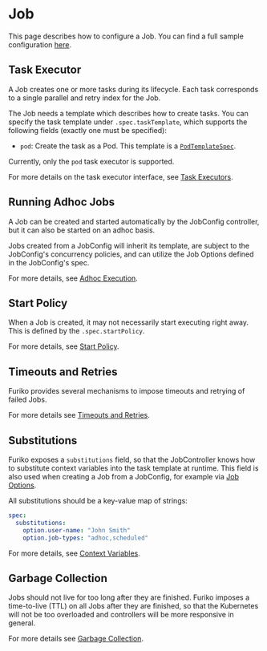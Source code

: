 # Job

This page describes how to configure a Job. You can find a full sample configuration [here](./sample-configuration.md).

## Task Executor

A Job creates one or more tasks during its lifecycle. Each task corresponds to a single parallel and retry index for the Job.

The Job needs a template which describes how to create tasks. You can specify the task template under `.spec.taskTemplate`, which supports the following fields (exactly one must be specified):

- `pod`: Create the task as a Pod. This template is a [`PodTemplateSpec`](https://kubernetes.io/docs/reference/generated/kubernetes-api/v1.23/#podtemplate-v1-core).

Currently, only the `pod` task executor is supported.

For more details on the task executor interface, see [Task Executors](./task-executor.md).

## Running Adhoc Jobs

A Job can be created and started automatically by the JobConfig controller, but it can also be started on an adhoc basis.

Jobs created from a JobConfig will inherit its template, are subject to the JobConfig's concurrency policies, and can utilize the Job Options defined in the JobConfig's spec.

For more details, see [Adhoc Execution](./adhoc-execution.mdx).

## Start Policy

When a Job is created, it may not necessarily start executing right away. This is defined by the `.spec.startPolicy`.

For more details, see [Start Policy](./start-policy.md).

## Timeouts and Retries

Furiko provides several mechanisms to impose timeouts and retrying of failed Jobs.

For more details see [Timeouts and Retries](./timeout-retries.md).

## Substitutions

Furiko exposes a `substitutions` field, so that the JobController knows how to substitute context variables into the task template at runtime. This field is also used when creating a Job from a JobConfig, for example via [Job Options](../jobconfig/job-options.md).

All substitutions should be a key-value map of strings:

```{.yaml title="Example JobSpec"}
spec:
  substitutions:
    option.user-name: "John Smith"
    option.job-types: "adhoc,scheduled"
```

For more details, see [Context Variables](../jobconfig/context-variables.md).

## Garbage Collection

Jobs should not live for too long after they are finished. Furiko imposes a time-to-live (TTL) on all Jobs after they are finished, so that the Kubernetes will not be too overloaded and controllers will be more responsive in general.

For more details see [Garbage Collection](./garbage-collection.md).
